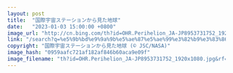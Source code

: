 ```yaml
---
layout: post
title:  "国際宇宙ステーションから見た地球"
date:   "2023-01-03 15:00:00 +0800"
image_url: "http://cn.bing.com/th?id=OHR.Perihelion_JA-JP8953731752_1920x1080.jpg&rf=LaDigue_1920x1080.jpg&pid=hp"
link: "/search?q=%e5%9b%bd%e9%9a%9b%e5%ae%87%e5%ae%99%e3%82%b9%e3%83%86%e3%83%bc%e3%82%b7%e3%83%a7%e3%83%b3%e3%81%8b%e3%82%89%e8%a6%8b%e3%81%9f%e5%9c%b0%e7%90%83&form=hpcapt&filters=HpDate%3a%2220230103_1500%22"
copyright: "国際宇宙ステーションから見た地球 (© JSC/NASA)"
image_hash: "0959aafc721af182af846b60aca9e09f"
image_filename: "th?id=OHR.Perihelion_JA-JP8953731752_1920x1080.jpg&rf=LaDigue_1920x1080.jpg&pid=hp"
---
```

